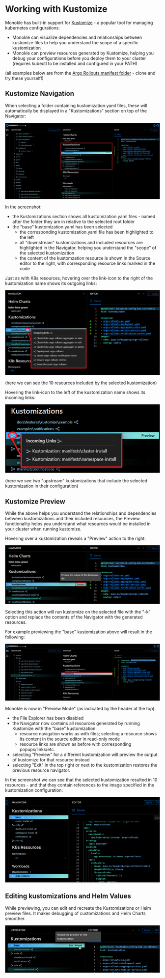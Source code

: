 # Working with Kustomize 

Monokle has built-in support for [Kustomize](https://kustomize.io/) - a popular tool for managing kubernetes configurations:

- Monokle can visualize dependencies and relationships between kustomize files to help you understand the scope of
  a specific kustomization
- Monokle can preview resources generated by Kustomize, helping you debug your configurations before you deploy them to 
  your cluster (requires kubectl to be installed and configured in your PATH)

(all examples below are from the [Argo Rollouts manifest folder](https://github.com/argoproj/argo-rollouts/tree/master/manifests) - clone and try these yourself!)

## Kustomize Navigation

When selecting a folder containing kustomization.yaml files, these will automatically be displayed in a "Kustomizations" section 
on top of the Navigator:

![Kustomize Navigation](img/kustomize-navigation.png)

In the screenshot:

- the Kustomizations section shows all kustomization.yaml files - named after the folder they are in relative to the selected root folder
- the "base" kustomization.yaml has been selected
    - the corresponding kustomization.yaml file has been highlighted to the left
    - all "downstream" kustomizations and included resources are highlighted in the Navigator, helping you understand the "scope" of the selected kustomization
    - the content of the kustomzation resource is shown in the Source editor to the right, with corresponding resource links marked in the code

Just as with K8s resources, hovering over the link-icon to the right of the kustomization name shows its outgoing links:

![Kustomize Outgoing Links](img/kustomize-outgoing-links.png)

(here we can see the 10 resources included by the selected kustomization)

Hovering the link-icon to the left of the kustomization name shows its incoming links:

![Kustomize Incoming Links](img/kustomize-incoming-links.png)  

(here we see two "upstream" kustomizations that include the selected kustomization in their configuration)

## Kustomize Preview 

While the above helps you understand the relationships and dependencies between kustomizations and their included resources, the
Preview functionality helps you understand what resources would be installed in your cluster when running kustomize.

Hovering over a kustomization reveals a "Preview" action to the right:

![Kustomize Preview Action](img/kustomize-preview-action.png)

Selecting this action will run kustomize on the selected file with the "-k" option and replace the contents of the Navigator with the 
generated resources.  

For example previewing the "base" kustomization above will result in the following:

![Kustomize Preview](img/kustomize-preview.png)

Monokle is now in "Preview Mode" (as indicated by the header at the top):

- the File Explorer has been disabled
- the Navigator now contains all resources generated by running Kustomize with the "base" kustomization:
    - resource navigation works as with files; selecting a resource shows its content in the source editor in read-only mode
    - resource links are shown as before with corresponding popups/links/etc.
- selecting "Preview" for a different kustomization will preview the output of kustomize for that resource instead
- selecting "Exit" in the top right or next to the kustomization restores the previous resource navigator.

In the screenshot we can see that the selected kustomization resulted in 10 resources - and that they contain references to the image
specified in the kustomization configuration:

![Kustomize Preview Content](img/kustomize-preview-content.png)

## Editing kustomizations and Helm Values

While previewing, you can edit and recreate the Kustomizations or Helm preview files. It makes debugging of customizations and Helm Charts smoother.

![Editing kustomizations and Helm Values](img/edit-preview.png)
